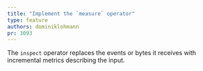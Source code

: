 ```yaml
---
title: "Implement the `measure` operator"
type: feature
authors: dominiklohmann
pr: 3093
---
```


The `inspect` operator replaces the events or bytes it receives with incremental
metrics describing the input.
